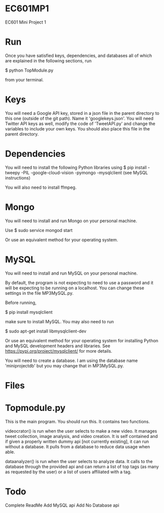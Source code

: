 # EC601MP1
EC601 Mini Project 1

# Run

Once you have satisfied keys, dependencies, and databases all of which are explained in the following sections, run 

$ python TopModule.py

from your terminal.

# Keys
You will need a Google API key, stored in a json file in the parent directory to this one (outside of the git path). Name it 'googlekeys.json'.
You will need Twitter API keys as well, modify the code of 'TweetAPI.py' and change the variables to include your own keys. You should also place this file in the parent directory.

# Dependencies
You will need to install the following Python libraries using $ pip install
-tweepy
-PIL
-google-cloud-vision
-pymongo
-mysqlclient (see MySQL instructions)

You will also need to install ffmpeg.

# Mongo
You will need to install and run Mongo on your personal machine.

Use $ sudo service mongod start 

Or use an equivalent method for your operating system.

# MySQL
You will need to install and run MySQL on your personal machine.

By default, the program is not expecting to need to use a password and it will be expecting to be running on a localhost. You can change these settings in the file MP3MySQL.py.

Before running, 

$ pip install mysqlclient

make sure to install MySQL. You may also need to run 

$ sudo apt-get install libmysqlclient-dev

Or use an equivalent method for your operating system for installing Python and MySQL development headers and libraries. See https://pypi.org/project/mysqlclient/ for more details.

You will need to create a database. I am using the database name 'miniprojectdb' but you may change that in MP3MySQL.py.

# Files

# Topmodule.py

This is the main program. You should run this. It contains two functions. 

videocrator() is run when the user selects to make a new video. It manages tweet collection, image analysis, and video creation. It is self contained and if given a properly written dummy api [not currently existing], it can run without a database. It pulls from a database to reduce data usage when able.

dataanalyzer() is run when the user selects to analyze data. It calls to the database through the provided api and can return a list of top tags (as many as requested by the user) or a list of users affiliated with a tag.

# Todo
Complete ReadMe
Add MySQL api
Add No Database api

